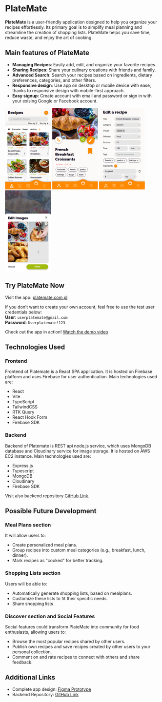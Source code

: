 # **PlateMate**  
**PlateMate** is a user-friendly application designed to help you organize your recipes effortlessly. Its primary goal is to simplify meal planning and streamline the creation of shopping lists. PlateMate helps you save time, reduce waste, and enjoy the art of cooking.

## **Main features of PlateMate**  
- **Managing Recipes**: Easily add, edit, and organize your favorite recipes.  
- **Sharing Recipes**: Share your culinary creations with friends and family.  
- **Advanced Search**: Search your recipes based on ingredients, dietary preferences, categories, and other filters.  
- **Responsive design**: Use app on desktop or mobile device with ease, thanks to responsive design with mobile-first approach.
- **Easy signup**: Create account with email and password or sign in with your exising Google or Facebook account.

<div>
<img src="public/images/platemate1.png" alt="Screenshot of PlateMate" width="150">
<img src="public/images/platemate2.png" alt="Screenshot of PlateMate" width="150">
<img src="public/images/platemate3.png" alt="Screenshot of PlateMate" width="150">
<img src="public/images/platemate4.png" alt="Screenshot of PlateMate" width="150">
</div>

## **Try PlateMate Now**  
Visit the app: [platemate.com.pl](https://platemate.com.pl)  

If you don’t want to create your own account, feel free to use the test user credentials below:  
**User**: `userplatemate@gmail.com`  
**Password**: `Userplatemate!123`

Check out the app in action! [Watch the demo video](https://youtu.be/sSJsAnhDiVw)  

## **Technologies Used**  

### **Frontend**
Frontend of Platemate is a React SPA application. It is hosted on Firebase platform and uses Firebase for user authentication. Main technologies used are:
- React
- Vite
- TypeScript
- TailwindCSS
- RTK Query
- React Hook Form
- Firebase SDK

### **Backend**
Backend of Platemate is REST api node.js service, which uses MongoDB database and Cloudinary service for image storage. It is hosted on AWS EC2 instance. Main technologies used are:
- Express.js
- Typescript
- MongoDB  
- Cloudinary
- Firebase SDK

Visit also backend repository [GitHub Link](https://github.com/ewazna/platemate_backend).

## **Possible Future Development**  

### **Meal Plans section**  
It will allow users to:  
- Create personalized meal plans.  
- Group recipes into custom meal categories (e.g., breakfast, lunch, dinner).  
- Mark recipes as "cooked" for better tracking.  

### **Shopping Lists section**  
Users will be able to:  
- Automatically generate shopping lists, based on mealplans.  
- Customize these lists to fit their specific needs.
- Share shopping lists

### **Discover section and Social Features**  
Social features could transform PlateMate into community for food enthusiasts, allowing users to:  
- Browse the most popular recipes shared by other users.  
- Publish own recipes and save recipes created by other users to your personal collection.  
- Comment on and rate recipes to connect with others and share feedback.

## **Additional Links**  
- Complete app design: [Figma Prototype](https://www.figma.com/design/v4evRPwg5p5pN2xcxo8SWM/PlateMate-App?node-id=0-1&t=bVGsKaEzpMCsuduQ-1)  
- Backend Repository: [GitHub Link](https://github.com/ewazna/platemate_backend)  
